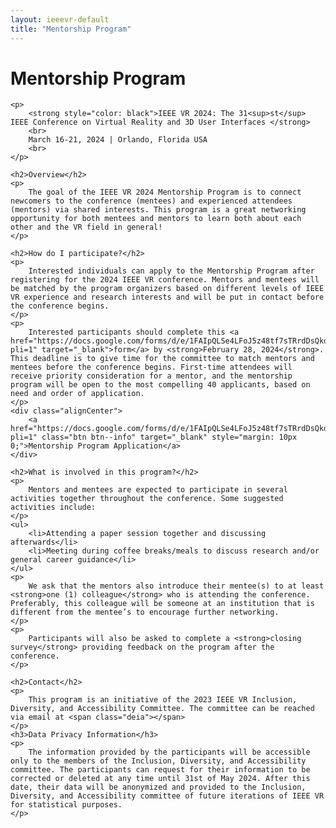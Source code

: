 ```yaml
---
layout: ieeevr-default
title: "Mentorship Program"
---
```

<script type="text/javascript">
    $(document).ready(function(){
		var email = ""; 
		var domain = "ieeevr.org"; 

		email = "deia2024"; 		
		$(".deia").html("<span class='text-nowrap'><a href=javascript:location='" + "mail" + "to:" + email + "@" + domain + "'><i class='fas fa-fw fa-envelope-square emailIcon' style=''></i><i class='emailText'>" + email + "@" + domain + "</a></i></span>");   
	});
</script>

<div>
    <h1>Mentorship Program<div class="floatRight"><span class="deia"></span></div></h1>
    
    <p>
        <strong style="color: black">IEEE VR 2024: The 31<sup>st</sup> IEEE Conference on Virtual Reality and 3D User Interfaces </strong>
        <br>
        March 16-21, 2024 | Orlando, Florida USA
        <br>
    </p>

    <h2>Overview</h2>
    <p>
        The goal of the IEEE VR 2024 Mentorship Program is to connect newcomers to the conference (mentees) and experienced attendees (mentors) via shared interests. This program is a great networking opportunity for both mentees and mentors to learn both about each other and the VR field in general!
    </p>
    
    <h2>How do I participate?</h2>
    <p>
        Interested individuals can apply to the Mentorship Program after registering for the 2024 IEEE VR conference. Mentors and mentees will be matched by the program organizers based on different levels of IEEE VR experience and research interests and will be put in contact before the conference begins.
    </p>
    <p> 
        Interested participants should complete this <a href="https://docs.google.com/forms/d/e/1FAIpQLSe4LFoJ5z48tf7sTRrdDsQkdK8ZUw6azjZa_iZFw2GrMUTfgQ/viewform?pli=1" target="_blank">form</a> by <strong>February 28, 2024</strong>. This deadline is to give time for the committee to match mentors and mentees before the conference begins. First-time attendees will receive priority consideration for a mentor, and the mentorship program will be open to the most compelling 40 applicants, based on need and order of application.
    </p>
    <div class="alignCenter">
        <a href="https://docs.google.com/forms/d/e/1FAIpQLSe4LFoJ5z48tf7sTRrdDsQkdK8ZUw6azjZa_iZFw2GrMUTfgQ/viewform?pli=1" class="btn btn--info" target="_blank" style="margin: 10px 0;">Mentorship Program Application</a>
    </div>

    <h2>What is involved in this program?</h2>
    <p>
        Mentors and mentees are expected to participate in several activities together throughout the conference. Some suggested activities include:
    </p>
    <ul>
        <li>Attending a paper session together and discussing afterwards</li>
        <li>Meeting during coffee breaks/meals to discuss research and/or general career guidance</li>
    </ul>
    <p>
        We ask that the mentors also introduce their mentee(s) to at least <strong>one (1) colleague</strong> who is attending the conference. Preferably, this colleague will be someone at an institution that is different from the mentee’s to encourage further networking. 
    </p> 
    <p>
        Participants will also be asked to complete a <strong>closing survey</strong> providing feedback on the program after the conference.
    </p>
    
    <h2>Contact</h2>
    <p>
        This program is an initiative of the 2023 IEEE VR Inclusion, Diversity, and Accessibility Committee. The committee can be reached via email at <span class="deia"></span>
    </p>
    <h3>Data Privacy Information</h3>
    <p>
        The information provided by the participants will be accessible only to the members of the Inclusion, Diversity, and Accessibility committee. The participants can request for their information to be corrected or deleted at any time until 31st of May 2024. After this date, their data will be anonymized and provided to the Inclusion, Diversity, and Accessibility committee of future iterations of IEEE VR for statistical purposes.
    </p>
</div>